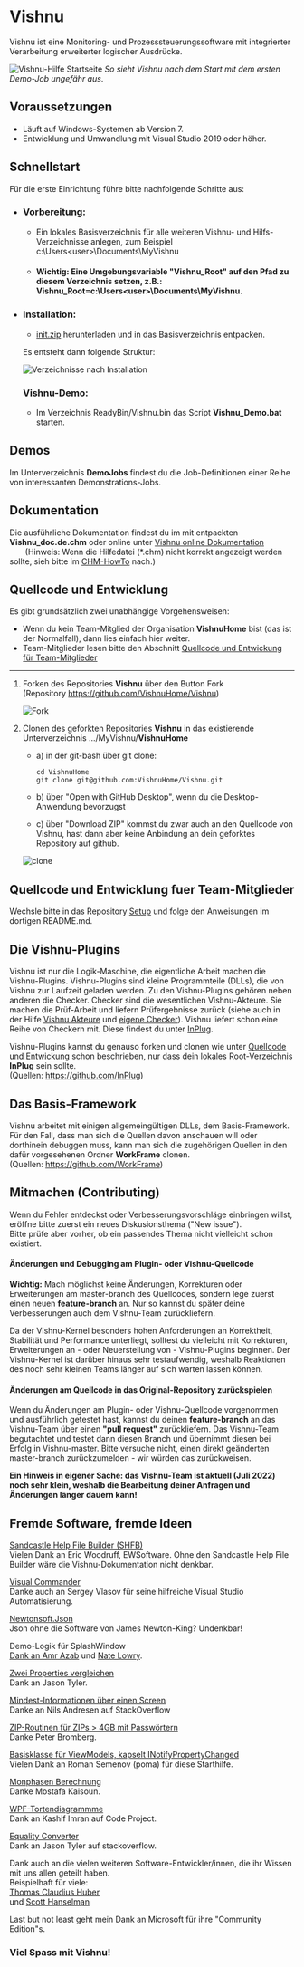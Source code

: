 # Vishnu
Vishnu ist eine Monitoring- und Prozesssteuerungssoftware mit integrierter Verarbeitung erweiterter logischer Ausdrücke.

![Vishnu-Hilfe Startseite](./FirstView.png?raw=true "Vishnu-Hilfe")
*So sieht Vishnu nach dem Start mit dem ersten Demo-Job ungefähr aus*.

## Voraussetzungen

  - Läuft auf Windows-Systemen ab Version 7.
  - Entwicklung und Umwandlung mit Visual Studio 2019 oder höher.

## Schnellstart

Für die erste Einrichtung führe bitte nachfolgende Schritte aus:
  - ### Vorbereitung:
	* Ein lokales Basisverzeichnis für alle weiteren Vishnu- und Hilfs-Verzeichnisse anlegen, zum Beispiel c:\Users\<user>\Documents\MyVishnu
	* #### Wichtig: Eine Umgebungsvariable "Vishnu_Root" auf den Pfad zu diesem Verzeichnis setzen, z.B.: Vishnu_Root=c:\Users\<user>\Documents\MyVishnu.

  - ### Installation:
	* [init.zip](https://github.com/VishnuHome/Setup/raw/master/Vishnu.bin/init.zip) herunterladen und in das Basisverzeichnis entpacken.

	Es entsteht dann folgende Struktur:
      
	![Verzeichnisse nach Installation](./struct.png?raw=true "Verzeichnisstruktur")

	### Vishnu-Demo:

	- Im Verzeichnis ReadyBin/Vishnu.bin das Script **Vishnu_Demo.bat** starten.

## Demos
Im Unterverzeichnis **DemoJobs** findest du die Job-Definitionen einer Reihe von interessanten Demonstrations-Jobs.

## Dokumentation
Die ausführliche Dokumentation findest du im mit entpackten **Vishnu_doc.de.chm** oder
online unter [Vishnu online Dokumentation](https://neteti.de/Vishnu.Doc/)
<br/><span>&nbsp;&nbsp;&nbsp;&nbsp;&nbsp;&nbsp;&nbsp;</span><span style="font-size:14px;">(Hinweis: Wenn die Hilfedatei (*.chm) nicht korrekt angezeigt werden sollte, sieh bitte im [CHM-HowTo](CHM_HowTo.md) nach.)</span>

## Quellcode und Entwicklung

Es gibt grundsätzlich zwei unabhängige Vorgehensweisen:
  - Wenn du kein Team-Mitglied der Organisation **VishnuHome** bist (das ist der Normalfall),
    dann lies einfach hier weiter.
  - Team-Mitglieder lesen bitte den Abschnitt [Quellcode und Entwickung für Team-Mitglieder](#Quellcode-und-Entwicklung-fuer-Team-Mitglieder)

---

1. Forken des Repositories **Vishnu** über den Button Fork
<br/>(Repository https://github.com/VishnuHome/Vishnu)

   ![Fork](Fork_Button.png)
2. Clonen des geforkten Repositories **Vishnu** in das existierende Unterverzeichnis
	.../MyVishnu/**VishnuHome**
	
	- a) in der git-bash über git clone:

		  cd VishnuHome
		  git clone git@github.com:VishnuHome/Vishnu.git

	- b) über "Open with GitHub Desktop", wenn du die Desktop-Anwendung bevorzugst
	
	- c) über "Download ZIP" kommst du zwar auch an den Quellcode von Vishnu, 
	     hast dann aber keine Anbindung an dein geforktes Repository auf github.
	
   ![clone](Git_Clone_small.png)
	

## Quellcode und Entwicklung fuer Team-Mitglieder

Wechsle bitte in das Repository [Setup](https://github.com/VishnuHome/Setup) und folge den Anweisungen im dortigen README.md.

## Die Vishnu-Plugins

Vishnu ist nur die Logik-Maschine, die eigentliche Arbeit machen die Vishnu-Plugins.
Vishnu-Plugins sind kleine Programmteile (DLLs), die von Vishnu zur Laufzeit geladen werden.
Zu den Vishnu-Plugins gehören neben anderen die Checker. 
Checker sind die wesentlichen Vishnu-Akteure. Sie machen die Prüf-Arbeit und liefern
Prüfergebnisse zurück (siehe auch in der Hilfe [Vishnu Akteure](https://neteti.de/Vishnu.Doc/html/bc0ffa08-c936-4fad-8fdb-dbd2279fc360.htm)
und [eigene Checker](https://neteti.de/Vishnu.Doc/html/a3f9771a-ac24-46c0-97df-d2bde6a990e8.htm)).
Vishnu liefert schon eine Reihe von Checkern mit. Diese findest du unter [InPlug](https://github.com/InPlug).

Vishnu-Plugins kannst du genauso forken und clonen wie unter [Quellcode und Entwickung](#Quellcode-und-Entwicklung) schon beschrieben,
nur dass dein lokales Root-Verzeichnis **InPlug** sein sollte.
<br/>(Quellen: https://github.com/InPlug)

## Das Basis-Framework
Vishnu arbeitet mit einigen allgemeingültigen DLLs, dem Basis-Framework.
Für den Fall, dass man sich die Quellen davon anschauen will oder dorthinein debuggen muss,
kann man sich die zugehörigen Quellen in den dafür vorgesehenen Ordner **WorkFrame** clonen.
<br/>(Quellen: https://github.com/WorkFrame)

## Mitmachen (Contributing)
Wenn du Fehler entdeckst oder Verbesserungsvorschläge einbringen willst, eröffne bitte zuerst ein neues Diskusionsthema ("New issue").<br/>
Bitte prüfe aber vorher, ob ein passendes Thema nicht vielleicht schon existiert.

#### Änderungen und Debugging am Plugin- oder Vishnu-Quellcode

**Wichtig:** Mach möglichst keine Änderungen, Korrekturen oder Erweiterungen
am master-branch des Quellcodes, sondern lege zuerst einen neuen **feature-branch** an. 
Nur so kannst du später deine Verbesserungen auch dem Vishnu-Team zurückliefern.

Da der Vishnu-Kernel besonders hohen Anforderungen an Korrektheit, Stabilität und Performance unterliegt,
solltest du vielleicht mit Korrekturen, Erweiterungen an - oder Neuerstellung von - Vishnu-Plugins beginnen.
Der Vishnu-Kernel ist darüber hinaus sehr testaufwendig, weshalb Reaktionen des noch sehr kleinen Teams länger
auf sich warten lassen können.

#### Änderungen am Quellcode in das Original-Repository zurückspielen

Wenn du Änderungen am Plugin- oder Vishnu-Quellcode vorgenommen und ausführlich getestet hast, kannst du deinen **feature-branch** an das Vishnu-Team über einen **"pull request"** zurückliefern. Das Vishnu-Team begutachtet und testet dann diesen Branch und übernimmt diesen bei Erfolg in Vishnu-master.
Bitte versuche nicht, einen direkt geänderten master-branch zurückzumelden - wir würden das zurückweisen.

**Ein Hinweis in eigener Sache: das Vishnu-Team ist aktuell (Juli 2022) noch sehr klein, weshalb die Bearbeitung deiner Anfragen und Änderungen länger dauern kann!**

## Fremde Software, fremde Ideen

[Sandcastle Help File Builder (SHFB)](https://github.com/EWSoftware/SHFB)<br/>
Vielen Dank an Eric Woodruff, EWSoftware.
Ohne den Sandcastle Help File Builder wäre die Vishnu-Dokumentation nicht denkbar.

[Visual Commander](https://marketplace.visualstudio.com/items?itemName=SergeyVlasov.VisualCommander)<br/>
Danke auch an Sergey Vlasov für seine hilfreiche Visual Studio Automatisierung.

[Newtonsoft.Json](https://www.newtonsoft.com/json)<br/>
Json ohne die Software von James Newton-King? Undenkbar!

Demo-Logik für SplashWindow<br/>
[Dank an Amr Azab](http://www.codeproject.com/Articles/116875/WPF-Loading-Splash-Screen)
und [Nate Lowry](http://blog.dontpaniclabs.com/post/2013/11/14/Dynamic-Splash-Screens-in-WPF).

[Zwei Properties vergleichen](https://stackoverflow.com/questions/37302270/comparing-two-dynamic-values-in-datatrigger)<br/>
Dank an Jason Tyler.

[Mindest-Informationen über einen Screen](http://stackoverflow.com/questions/1927540/how-to-get-the-size-of-the-current-screen-in-wpf)<br/>
Danke an Nils Andresen auf StackOverflow

[ZIP-Routinen für ZIPs > 4GB mit Passwörtern](http://www.eggheadcafe.com/tutorials/aspnet/9ce6c242-c14c-4969-9251-af95e4cf320f/zip--unzip-folders-and-f.aspx)<br/>
Danke Peter Bromberg.

[Basisklasse für ViewModels, kapselt INotifyPropertyChanged](https://github.com/poma/SshConnect/blob/master/SshConnect/MvvmFoundation/ObservableObject.cs)<br/>
Vielen Dank an Roman Semenov (poma) für diese Starthilfe.

[Monphasen Berechnung](https://www.codeproject.com/script/Membership/View.aspx?mid=1961229)<br/>
Danke Mostafa Kaisoun.

[WPF-Tortendiagrammme](https://www.codeproject.com/Articles/442506/Simple-and-Easy-to-Use-Pie-Chart-Controls-in-WPF)</br>
Dank an Kashif Imran auf Code Project.

[Equality Converter](https://stackoverflow.com/questions/37302270/comparing-two-dynamic-values-in-datatrigger)</br>
Dank an Jason Tyler auf stackoverflow.

Dank auch an die vielen weiteren Software-Entwickler/innen, die ihr Wissen mit uns allen geteilt haben.<br/>
Beispielhaft für viele:<br/>
[Thomas Claudius Huber](https://www.thomasclaudiushuber.com/)<br/>
und [Scott Hanselman](https://www.hanselman.com/)

Last but not least geht mein Dank an Microsoft für ihre "Community Edition"s.

### Viel Spass mit Vishnu!
